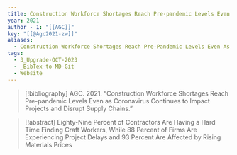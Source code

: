 ```yaml
---
title: Construction Workforce Shortages Reach Pre-pandemic Levels Even as Coronavirus Continues to Impact Projects and Disrupt Supply Chains
year: 2021
author - 1: "[[AGC]]"
key: "[[@Agc2021-zw]]"
aliases:
  - Construction Workforce Shortages Reach Pre-Pandemic Levels Even As Coronavirus Continues To Impact Projects \& Disrupt Supply Chains
tags:
  - 3_Upgrade-OCT-2023
  - _BibTex-to-MD-Git
  - Website
---
```


> [!bibliography]
> AGC. 2021. “Construction Workforce Shortages Reach Pre-pandemic Levels Even as Coronavirus Continues to Impact Projects and Disrupt Supply Chains.” 

> [!abstract]
> Eighty-Nine Percent of Contractors Are Having a Hard Time Finding Craft Workers, While 88 Percent of Firms Are Experiencing Project Delays and 93 Percent Are Affected by Rising Materials Prices